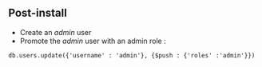 ## Post-install

- Create an *admin* user
- Promote the *admin* user with an admin role :
```
db.users.update({'username' : 'admin'}, {$push : {'roles' :'admin'}})
```
